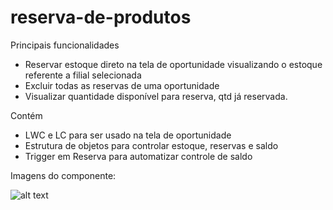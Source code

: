 # reserva-de-produtos

Principais funcionalidades
  - Reservar estoque direto na tela de oportunidade visualizando o estoque referente a filial selecionada
  - Excluir todas as reservas de uma oportunidade
  - Visualizar quantidade disponível para reserva, qtd já reservada.

Contém
  - LWC e LC para ser usado na tela de oportunidade
  - Estrutura de objetos para controlar estoque, reservas e saldo
  - Trigger em Reserva para automatizar controle de saldo
  
  Imagens do componente:

![alt text](https://github.com/[username]/[reponame]/blob/[branch]/image.jpg?raw=true)
  
